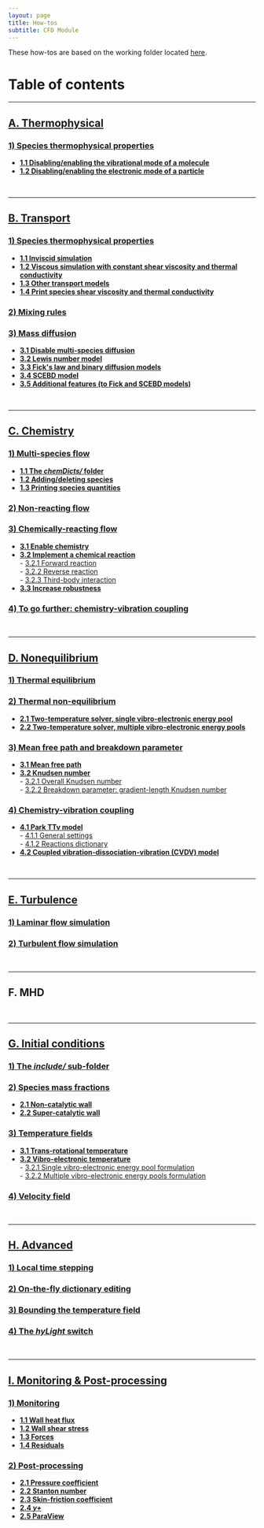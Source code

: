 ```yaml
---
layout: page
title: How-tos
subtitle: CFD Module
---
```


These how-tos are based on the working folder located [here](https://github.com/vincentcasseau/hyStrath/tree/master/run/hyStrath/hy2Foam/genericCase).  

# Table of contents

---  
## [A. Thermophysical](https://vincentcasseau.github.io/how-tos-cfd-thermophysical/)
### [1) Species thermophysical properties](https://vincentcasseau.github.io/how-tos-cfd-thermophysical/#1-species-thermophysical-properties)
+ **[1.1 Disabling/enabling the vibrational mode of a molecule](https://vincentcasseau.github.io/how-tos-cfd-thermophysical/#11-disablingenabling-the-vibrational-mode-of-a-molecule)**  
+ **[1.2 Disabling/enabling the electronic mode of a particle](https://vincentcasseau.github.io/how-tos-cfd-thermophysical/#12-disablingenabling-the-electronic-mode-of-a-particle)**  

<br>

---  
## [B. Transport](https://vincentcasseau.github.io/how-tos-cfd-transport/)
### [1) Species thermophysical properties](https://vincentcasseau.github.io/how-tos-cfd-transport/#1-individual-shear-viscosity-and-thermal-conductivity)
+ **[1.1 Inviscid simulation](https://vincentcasseau.github.io/how-tos-cfd-transport/#11-inviscid-simulation)**  
+ **[1.2 Viscous simulation with constant shear viscosity and thermal conductivity](https://vincentcasseau.github.io/how-tos-cfd-transport/#12-viscous-simulation-with-constant-shear-viscosity-and-thermal-conductivity)**  
+ **[1.3 Other transport models](https://vincentcasseau.github.io/how-tos-cfd-transport/#13-to-go-further)**  
+ **[1.4 Print species shear viscosity and thermal conductivity](https://vincentcasseau.github.io/how-tos-cfd-transport/#14-print-species-shear-viscosity-and-thermal-conductivity)**  

### [2) Mixing rules](https://vincentcasseau.github.io/how-tos-cfd-transport/#2-mixing-rules)  

### [3) Mass diffusion](https://vincentcasseau.github.io/how-tos-cfd-transport/#3-mass-diffusion)  
+ **[3.1 Disable multi-species diffusion](https://vincentcasseau.github.io/how-tos-cfd-transport/#31-disable-multi-species-diffusion)**  
+ **[3.2 Lewis number model](https://vincentcasseau.github.io/how-tos-cfd-transport/#32-lewis-number-model)**  
+ **[3.3 Fick's law and binary diffusion models](https://vincentcasseau.github.io/how-tos-cfd-transport/#33-ficks-law-and-binary-diffusion-models)**  
+ **[3.4 SCEBD model](https://vincentcasseau.github.io/how-tos-cfd-transport/#34-scebd-model)**  
+ **[3.5 Additional features (to Fick and SCEBD models)](https://vincentcasseau.github.io/how-tos-cfd-transport/#35-additional-features-to-fick-and-scebd-models)**  

<br>

---  
## [C. Chemistry](https://vincentcasseau.github.io/how-tos-cfd-chemistry/)
### [1) Multi-species flow](https://vincentcasseau.github.io/how-tos-cfd-chemistry/#1-multi-species-flow)
+ **[1.1 The _chemDicts/_ folder](https://vincentcasseau.github.io/how-tos-cfd-chemistry/#11-the-chemdicts-folder)**  
+ **[1.2 Adding/deleting species](https://vincentcasseau.github.io/how-tos-cfd-chemistry/#12-addingdeleting-species)** 
+ **[1.3 Printing species quantities](https://vincentcasseau.github.io/how-tos-cfd-chemistry/#13-printing-species-quantities)**  

### [2) Non-reacting flow](https://vincentcasseau.github.io/how-tos-cfd-chemistry/#2-non-reacting-flow)

### [3) Chemically-reacting flow](https://vincentcasseau.github.io/how-tos-cfd-chemistry/#3-chemically-reacting-flow)
+ **[3.1 Enable chemistry](https://vincentcasseau.github.io/how-tos-cfd-chemistry/#31-enable-chemistry)**  
+ **[3.2 Implement a chemical reaction](https://vincentcasseau.github.io/how-tos-cfd-chemistry/#32-implementing-a-chemical-reaction)**  
      - [3.2.1 Forward reaction](https://vincentcasseau.github.io/how-tos-cfd-chemistry/#321-forward-reaction)  
      - [3.2.2 Reverse reaction](https://vincentcasseau.github.io/how-tos-cfd-chemistry/#322-reverse-reaction)  
      - [3.2.3 Third-body interaction](https://vincentcasseau.github.io/how-tos-cfd-chemistry/#323-third-body-interaction)  
+ **[3.3 Increase robustness](https://vincentcasseau.github.io/how-tos-cfd-chemistry/#33--increase-robustness)**  

### [4) To go further: chemistry-vibration coupling](https://vincentcasseau.github.io/how-tos-cfd-chemistry/#4-to-go-further-chemistry-vibration-coupling)

<br>

--- 
## [D. Nonequilibrium](https://vincentcasseau.github.io/how-tos-cfd-nonequilibrium/)
### [1) Thermal equilibrium](https://vincentcasseau.github.io/how-tos-cfd-nonequilibrium/#1-thermal-equilibrium)

### [2) Thermal non-equilibrium](https://vincentcasseau.github.io/how-tos-cfd-nonequilibrium/#2-thermal-non-equilibrium)
+ **[2.1 Two-temperature solver, single vibro-electronic energy pool](https://vincentcasseau.github.io/how-tos-cfd-nonequilibrium/#21-two-temperature-solver-single-vibro-electronic-energy-pool)**  
+ **[2.2 Two-temperature solver, multiple vibro-electronic energy pools](https://vincentcasseau.github.io/how-tos-cfd-nonequilibrium/#22-two-temperature-solver-multiple-vibro-electronic-energy-pools)** 

### [3) Mean free path and breakdown parameter](https://vincentcasseau.github.io/how-tos-cfd-nonequilibrium/#3-mean-free-path-and-breakdown-parameter)  
+ **[3.1 Mean free path](https://vincentcasseau.github.io/how-tos-cfd-nonequilibrium/#31-mean-free-path)**    
+ **[3.2 Knudsen number](https://vincentcasseau.github.io/how-tos-cfd-nonequilibrium/#32-knudsen-number)**  
      - [3.2.1 Overall Knudsen number](https://vincentcasseau.github.io/how-tos-cfd-nonequilibrium/#321-overall-knudsen-number)  
      - [3.2.2 Breakdown parameter: gradient-length Knudsen number](https://vincentcasseau.github.io/how-tos-cfd-nonequilibrium/#322-breakdown-parameter-gradient-length-knudsen-number)  

### [4) Chemistry-vibration coupling](https://vincentcasseau.github.io/how-tos-cfd-nonequilibrium/#4-chemistry-vibration-coupling)  
+ **[4.1 Park TTv model](https://vincentcasseau.github.io/how-tos-cfd-nonequilibrium/#41-park-ttv-model)**  
      - [4.1.1 General settings](https://vincentcasseau.github.io/how-tos-cfd-nonequilibrium/#411-general-settings)  
      - [4.1.2 Reactions dictionary](https://vincentcasseau.github.io/how-tos-cfd-nonequilibrium/#412-reactions-dictionary)  
+ **[4.2 Coupled vibration-dissociation-vibration (CVDV) model](https://vincentcasseau.github.io/how-tos-cfd-nonequilibrium/#42-coupled-vibration-dissociation-vibration-cvdv-model)**       

<br>

---  
## [E. Turbulence](https://vincentcasseau.github.io/how-tos-cfd-turbulence/)
### [1) Laminar flow simulation](https://vincentcasseau.github.io/how-tos-cfd-turbulence/#1-laminar-flow-simulation) 
 
### [2) Turbulent flow simulation](https://vincentcasseau.github.io/how-tos-cfd-turbulence/#2-turbulent-flow-simulation) 

<br>

---  
## F. MHD

<br>

---  
## [G. Initial conditions](https://vincentcasseau.github.io/how-tos-cfd-Initial-conditions)

### [1) The _include/_ sub-folder](https://vincentcasseau.github.io/how-tos-cfd-initial-conditions#1-the-include-sub-folder)

### [2) Species mass fractions](https://vincentcasseau.github.io/how-tos-cfd-initial-conditions#2-species-mass-fractions)  
+ **[2.1 Non-catalytic wall](https://vincentcasseau.github.io/how-tos-cfd-initial-conditions#21-non-catalytic-wall)**  
+ **[2.2 Super-catalytic wall](https://vincentcasseau.github.io/how-tos-cfd-initial-conditions#22-super-catalytic-wall)**

### [3) Temperature fields](https://vincentcasseau.github.io/how-tos-cfd-initial-conditions#3-temperature-fields)  
+ **[3.1 Trans-rotational temperature](https://vincentcasseau.github.io/how-tos-cfd-initial-conditions#31-trans-rotational-temperature)**  
+ **[3.2 Vibro-electronic temperature](https://vincentcasseau.github.io/how-tos-cfd-initial-conditions#32-vibro-electronic-temperature)**  
      - [3.2.1 Single vibro-electronic energy pool formulation](https://vincentcasseau.github.io/how-tos-cfd-initial-conditions#321-single-vibro-electronic-energy-pool-formulation)  
      - [3.2.2 Multiple vibro-electronic energy pools formulation](https://vincentcasseau.github.io/how-tos-cfd-initial-conditions#322-multiple-vibro-electronic-energy-pools-formulation)   
 
### [4) Velocity field](https://vincentcasseau.github.io/how-tos-cfd-initial-conditions#4-velocity-field)  

<br>

---  
## [H. Advanced](https://vincentcasseau.github.io/how-tos-cfd-advanced)

### [1) Local time stepping](https://vincentcasseau.github.io/how-tos-cfd-advanced#1-local-time-stepping)  

### [2) On-the-fly dictionary editing](https://vincentcasseau.github.io/how-tos-cfd-advanced#2-on-the-fly-dictionary-editing)  

### [3) Bounding the temperature field](https://vincentcasseau.github.io/how-tos-cfd-advanced#3-bounding-the-temperature-field) 

### [4) The _hyLight_ switch](https://vincentcasseau.github.io/how-tos-cfd-advanced#4-the-hylight-switch)   

<br>

---  
## [I. Monitoring & Post-processing](https://vincentcasseau.github.io/how-tos-cfd-monitoring-post-processing)

### [1) Monitoring](https://vincentcasseau.github.io/how-tos-cfd-monitoring-post-processing#1-monitoring)  
+ **[1.1 Wall heat flux](https://vincentcasseau.github.io/how-tos-cfd-monitoring-post-processing#11-wall-heat-flux)**  
+ **[1.2 Wall shear stress](https://vincentcasseau.github.io/how-tos-cfd-monitoring-post-processing#12-wall-shear-stress)**
+ **[1.3 Forces](https://vincentcasseau.github.io/how-tos-cfd-monitoring-post-processing#13-forces)**  
+ **[1.4 Residuals](https://vincentcasseau.github.io/how-tos-cfd-monitoring-post-processing#14-residuals)**  

### [2) Post-processing](https://vincentcasseau.github.io/how-tos-cfd-monitoring-post-processing#2-post-processing)  
+ **[2.1 Pressure coefficient](https://vincentcasseau.github.io/how-tos-cfd-monitoring-post-processing#21-pressure-coefficient)**  
+ **[2.2 Stanton number](https://vincentcasseau.github.io/how-tos-cfd-monitoring-post-processing#22-stanton-number)**  
+ **[2.3 Skin-friction coefficient](https://vincentcasseau.github.io/how-tos-cfd-monitoring-post-processing#23-skin-friction-coefficient)**  
+ **[2.4 _y+_](https://vincentcasseau.github.io/how-tos-cfd-monitoring-post-processing#24-y)**  
+ **[2.5 ParaView](https://vincentcasseau.github.io/how-tos-cfd-monitoring-post-processing#25-paraview)**  
